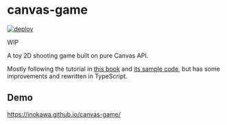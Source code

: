 # canvas-game

[![deploy](https://github.com/inokawa/canvas-game/actions/workflows/deploy.yml/badge.svg)](https://github.com/inokawa/canvas-game/actions/workflows/deploy.yml)

WIP

A toy 2D shooting game built on pure Canvas API.

Mostly following the tutorial in [this book](https://gihyo.jp/book/2020/978-4-297-11085-7) and [its sample code](https://github.com/doxas/graphics-programming-book), but has some improvements and rewritten in TypeScript.

## Demo

https://inokawa.github.io/canvas-game/
